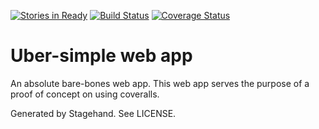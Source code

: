 [![Stories in Ready](https://badge.waffle.io/avoivo/dart-coveralls-poc.svg?label=ready&title=Ready)](http://waffle.io/avoivo/dart-coveralls-poc)
[![Build Status](https://travis-ci.org/kasperpeulen/dart-coveralls-poc.svg?branch=master)](https://travis-ci.org/kasperpeulen/dart-coveralls-poc)
[![Coverage Status](https://coveralls.io/repos/kasperpeulen/dart-coveralls-poc/badge.svg?branch=master&service=github)](https://coveralls.io/github/kasperpeulen/dart-coveralls-poc?branch=master)

# Uber-simple web app

An absolute bare-bones web app. This web app serves the purpose of a proof of concept on using coveralls.

Generated by Stagehand. See LICENSE.
